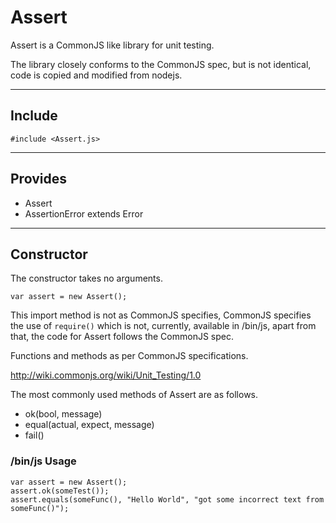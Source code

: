 # Assert

Assert is a CommonJS like library for unit testing.  

The library closely conforms to the CommonJS spec, but is not identical, code is copied and modified from nodejs.

----------------------------

## Include

`#include <Assert.js>`
    
----------------------------

## Provides

* Assert
* AssertionError extends Error

------------------------

## Constructor

The constructor takes no arguments.

    var assert = new Assert();

This import method is not as CommonJS specifies, CommonJS specifies the use of `require()` which is not, currently, available in /bin/js, apart from that, the code for Assert follows the CommonJS spec.

Functions and methods as per CommonJS specifications.

  <http://wiki.commonjs.org/wiki/Unit_Testing/1.0>

The most commonly used methods of Assert are as follows.

 * ok(bool, message)
 * equal(actual, expect, message)
 * fail()

### /bin/js Usage

    var assert = new Assert();
    assert.ok(someTest());
    assert.equals(someFunc(), "Hello World", "got some incorrect text from someFunc()");
    
    
